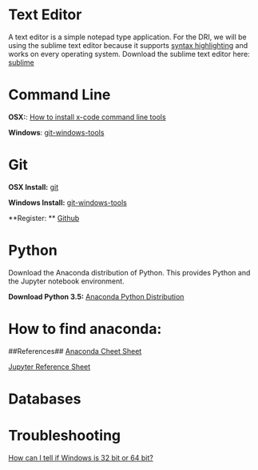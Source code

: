 Text Editor
===========
A text editor is a simple notepad type application. For the DRI, we will be using the sublime text editor because it supports [syntax highlighting](https://en.wikipedia.org/wiki/Syntax_highlighting) and works on every operating system. Download the sublime text editor here: [sublime](https://www.sublimetext.com/)

Command Line
============
**OSX:**: [How to install x-code command line tools](http://osxdaily.com/2014/02/12/install-command-line-tools-mac-os-x/)

**Windows**: [git-windows-tools](https://git-for-windows.github.io/)

Git
============
**OSX Install:** [git](https://git-scm.com/)

**Windows Install:** [git-windows-tools](https://git-for-windows.github.io/)

**Register: ** [Github](https://github.com/)

Python
======
Download the Anaconda distribution of Python. This provides Python and the Jupyter notebook environment. 

**Download Python 3.5:** [Anaconda Python Distribution](https://www.continuum.io/downloads)

How to find anaconda:
=====================

##References##
[Anaconda Cheet Sheet](http://conda.pydata.org/docs/using/cheatsheet.html)

[Jupyter Reference Sheet](https://damontallen.github.io/IPython-quick-ref-sheets/)

Databases
==========

Troubleshooting
===============
[How can I tell if Windows is 32 bit or 64 bit?](http://windows.microsoft.com/en-us/windows/32-bit-and-64-bit-windows#1TC=windows-7)

